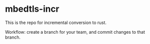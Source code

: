 # mbedtls-incr

This is the repo for incremental conversion to rust.

Workflow:
create a branch for your team, and commit changes to that branch.
